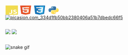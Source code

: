 <div style="display: inline_block"><br>
  <img align="center" alt="Rafa-Js" height="30" width="40" src="https://raw.githubusercontent.com/devicons/devicon/master/icons/javascript/javascript-plain.svg">
  <img align="center" alt="Rafa-HTML" height="30" width="40" src="https://raw.githubusercontent.com/devicons/devicon/master/icons/html5/html5-original.svg">
  <img align="center" alt="Rafa-CSS" height="30" width="40" src="https://raw.githubusercontent.com/devicons/devicon/master/icons/css3/css3-original.svg">
  <img align="center" alt="Rafa-Python" height="30" width="40" src="https://raw.githubusercontent.com/devicons/devicon/master/icons/python/python-original.svg">
  <a href="https://im.ge/i/icNlhM"><img src="https://i.im.ge/2023/06/19/icNlhM.picasion-com-334d1fb50bb2380406a51b7dbedc66f5.gif" alt="picasion.com_334d1fb50bb2380406a51b7dbedc66f5" border="0"></a>
</div>
  
  ##

  <div> 
  <a href = "rayssa31souza@gmail.com"><img src="https://img.shields.io/badge/-Gmail-%23333?style=for-the-badge&logo=gmail&logoColor=white" target="_blank"></a>
  <a href="https://www.linkedin.com/in/rayssa-ferreira-919763203" target="_blank"><img src="https://img.shields.io/badge/-LinkedIn-%230077B5?style=for-the-badge&logo=linkedin&logoColor=white" target="_blank"></a> 

</div>

##
![snake gif](https://github.com/rayazous/rayazous/blob/output/github-contribution-grid-snake.svg)
